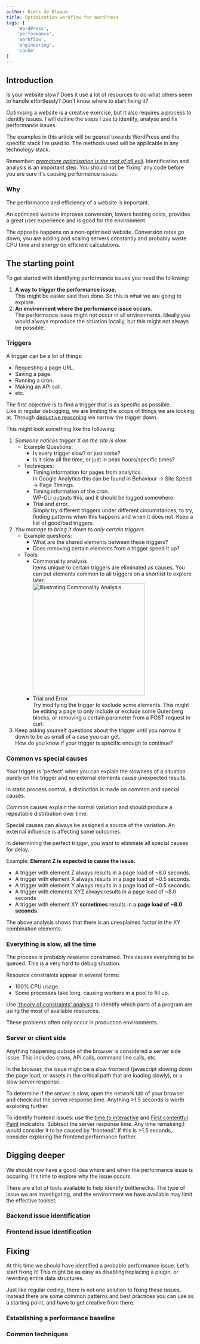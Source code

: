 ```yaml
---
author: Niels de Blaauw
title: Optimisation workflow for WordPress
tags: [
    'WordPress', 
    'performance',
    'workflow',
    'engineering',
    'cache'
]
---
```


## Introduction
Is your website slow? Does it use a lot of resources to do what others seem to handle effortlessly? Don't know where to start fixing it?

Optimising a website is a creative exercise, but it also requires a process to identify issues. I will outline the steps I use to identify, analyse and fix performance issues.

The examples in this article will be geared towards WordPress and the specific stack I'm used to. The methods used will be applicable in any technology stack.

Remember: *[premature optimisation is the root of all evil](https://stackify.com/premature-optimization-evil/)*. Identification and analysis is an important step. You should not be 'fixing' any code before you are sure it's causing performance issues.

### Why
The performance and efficiency of a website is important. 

An optimized website improves conversion, lowers hosting costs, provides a great user experience and is good for the environment.

The opposite happens on a non-optimised website. Conversion rates go down, you are adding and scaling servers constantly and probably waste CPU time and energy on efficient calculations.

## The starting point
To get started with identifying performance issues you need the following:

1. **A way to trigger the performance issue.**  
  This might be easier said than done. So this is what we are going to explore.
2. **An environment where the performance issue occurs.**  
  The performance issue might not occur in all environments. Ideally you would always reproduce the situation locally, but this might not always be possible. 

### Triggers
A trigger can be a lot of things:
- Requesting a page URL.
- Saving a page.
- Running a cron.
- Making an API call.
- etc.

The first objective is to find a trigger that is as specific as possible.  
Like in regular debugging, we are limiting the scope of things we are looking at. Through [deductive reasoning](https://en.wikipedia.org/wiki/Deductive_reasoning) we narrow the trigger down. 

This might look something like the following:

1. *Someone notices trigger X on the site is slow.*  
    - Example Questions:
        - Is every trigger slow? or just some? 
        - Is it slow all the time, or just in peak hours/specific times?
    - Techniques:  
        - Timing information for pages from analytics.  
          In Google Analytics this can be found in
      Behaviour -> Site Speed -> Page Timings.
        - Timing information of the cron.  
          WP-CLI outputs this, and it should be logged somewhere.
        - Trial and error.  
          Simply try different triggers under different circumstances, to try, finding patterns when this happens and when it does not. Keep a list of good/bad triggers.
2. *You manage to bring it down to only certain triggers.*
    - Example questions:  
        - What are the shared elements between these triggers?
        - Does removing certain elements from a trigger speed it up?
    - Tools:
        - Commonality analysis  
          Items unique to certain triggers are eliminated as causes. You can put elements common to all triggers on a shortlist to explore later. 
          <div><a href="https://www.researchgate.net/figure/Illustrating-Commonality-Analysis_fig1_238605329"><img width="300" src="https://www.researchgate.net/profile/Robert_Capraro/publication/238605329/figure/fig1/AS:669410532548621@1536611316685/Illustrating-Commonality-Analysis.png" alt="Illustrating Commonality Analysis."/></a></div>
        - Trial and Error  
          Try modifying the trigger to exclude some elements. This might be editing a page to only include or exclude some Gutenberg blocks, or removing a certain parameter from a POST request in curl.
3. Keep asking yourself questions about the trigger until you narrow it down to be as small of a case you can get.  
  How do you know if your trigger is specific enough to continue? 

### Common vs special causes
Your trigger is 'perfect' when you can explain the slowness of a situation purely on the trigger and no external elements cause unexpected results.

In static process control, a distinction is made on common and special causes. 

Common causes explain the normal variation and should produce a repeatable distribution over time.

Special causes can always be assigned a source of the variation. An external influence is affecting some outcomes.

In determining the perfect trigger, you want to eliminate all special causes for delay.

Example: **Element Z is expected to cause the issue.**
- A trigger with element Z always results in a page load of ~8.0 seconds.
- A trigger with element X always results in a page load of ~0.5 seconds.
- A trigger with element Y always results in a page load of ~0.5 seconds.
- A trigger with elements XYZ always results in a page load of ~8.0 seconds
- A trigger with element XY **sometimes** results in a **page load of ~8.0 seconds**.

The above analysis shows that there is an unexplained factor in the XY combination elements.

### Everything is slow, all the time
The process is probably resource constrained. This causes everything to be queued. This is a very hard to debug situation.

Resource constraints appear in several forms:
- 100% CPU usage.
- Some processes take long, causing workers in a pool to fill up.

Use ['theory of constraints' analysis](https://www.leanproduction.com/theory-of-constraints.html) to identify which parts of a program are using the most of available resources. 

These problems often only occur in production environments.

### Server or client side
Anything happening outside of the browser is considered a server side issue. This includes crons, API calls, command line calls, etc.

In the browser, the issue might be a slow frontend (javascript slowing down the page load, or assets in the critical path that are loading slowly), or a slow server response.

To determine if the server is slow, open the network tab of your browser and check out the server response time. Anything >1.5 seconds is worth exploring further.

To identify frontend issues: use the [time to interactive](https://web.dev/interactive/) and [First contentful Paint](https://web.dev/first-contentful-paint/) indicators. Subtract the server response time. Any time remaining I would consider it to be caused by 'frontend'. If this is >1.5 seconds, consider exploring the frontend performance further.

## Digging deeper
We should now have a good idea where and when the performance issue is occuring. It's time to explore why the issue occurs. 

There are a lot of tools available to help identify bottlenecks. The type of issue we are investigating, and the environment we have available may limit the effective toolset.

### Backend issue identification

### Frontend issue identification

## Fixing
At this time we should have identified a probable performance issue. Let's start fixing it! This might be as easy as disabling/replacing a plugin, or rewriting entire data structures.

Just like regular coding, there is not one solution to fixing these issues. Instead there are some common patterns and best practices you can use as a starting point, and have to get creative from there. 

### Establishing a performance baseline

### Common techniques
